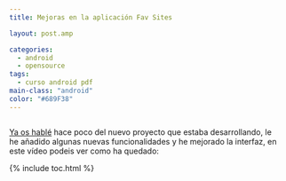 ```yaml
---
title: Mejoras en la aplicación Fav Sites

layout: post.amp

categories:
  - android
  - opensource
tags:
  - curso android pdf
main-class: "android"
color: "#689F38"
---
```

<amp-img layout="responsive" border="0" src="/assets/img/2013/07/iconoAndroid.png" style="clear:left; float:left;margin-right:1em; margin-bottom:1em" width="128px" height="128px" />

[Ya os hablé][1] hace poco del nuevo proyecto que estaba desarrollando, le he añadido algunas nuevas funcionalidades y he mejorado la interfaz, en este vídeo podeis ver como ha quedado:

<p style="text-align:center">
</p>



 [1]: /estoy-trabajando-en-una-aplicacion

{% include toc.html %}
